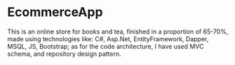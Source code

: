 # EcommerceApp

  This is an online store for books and tea, finished in a proportion of 65-70%, made using technologies like: C#, Asp.Net, EntityFramework, Dapper, MSQL, JS, Bootstrap;
  as for the code architecture, I have used MVC schema, and repository design pattern.   
